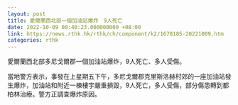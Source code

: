 ```yaml
---
layout: post
title: 愛爾蘭西北部一個加油站爆炸　9人死亡
date: 2022-10-09 00:40:23.000000000 +08:00
link: https://news.rthk.hk/rthk/ch/component/k2/1670185-20221009.htm
categories: rthk
---
```


愛爾蘭西北部多尼戈爾郡一個加油站爆炸，9人死亡、多人受傷。

當地警方表示，事發在上星期五下午，多尼戈爾郡克里斯洛赫村郊的一座加油站發生爆炸，加油站和附近一棟樓宇嚴重損毀，9人死亡，多人受傷，部分傷患轉到都柏林治療。警方正調查爆炸原因。
